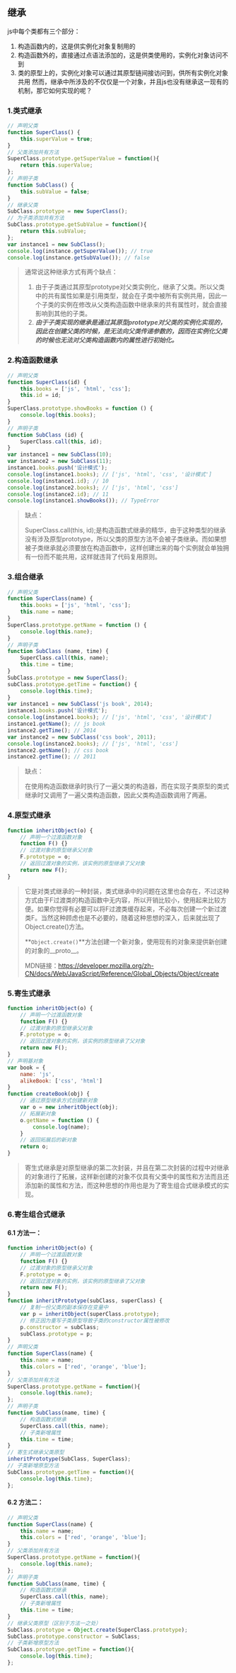 ## 继承

js中每个类都有三个部分：

1. 构造函数内的，这是供实例化对象复制用的
2. 构造函数外的，直接通过点语法添加的，这是供类使用的，实例化对象访问不到
3. 类的原型上的，实例化对象可以通过其原型链间接访问到，供所有实例化对象共用
然而，继承中所涉及的不仅仅是一个对象，并且js也没有继承这一现有的机制，那它如何实现的呢？
### 1.类式继承
```javascript
// 声明父类
function SuperClass() {
	this.superValue = true;
}
// 父类添加共有方法
SuperClass.prototype.getSuperValue = function(){
	return this.superValue;
};
// 声明子类
function SubClass() {
	this.subValue = false;
}
// 继承父类
SubClass.prototype = new SuperClass();
// 为子类添加共有方法
SubClass.prototype.getSubValue = function(){
	return this.subValue;
};
var instance1 = new SubClass();
console.log(instance.getSuperValue()); // true
console.log(instance.getSubValue()); // false
```

> 通常说这种继承方式有两个缺点：
>
> 1. 由于子类通过其原型prototype对父类实例化，继承了父类。所以父类中的共有属性如果是引用类型，就会在子类中被所有实例共用，因此一个子类的实例在修改从父类构造函数中继承来的共有属性时，就会直接影响到其他的子类。
> 2. __*由于子类实现的继承是通过其原型prototype对父类的实例化实现的，因此在创建父类的时候，是无法向父类传递参数的，因而在实例化父类的时候也无法对父类构造函数内的属性进行初始化。*__

### 2.构造函数继承

```javascript
// 声明父类
function SuperClass(id) {
	this.books = ['js', 'html', 'css'];
	this.id = id;
}
SuperClass.prototype.showBooks = function () {
	console.log(this.books);
}
// 声明子类
function SubClass (id) {
	SuperClass.call(this, id);
}
var instance1 = new SubClass(10);
var instance2 = new SubClass(11);
instance1.books.push('设计模式');
console.log(instance1.books); // ['js', 'html', 'css', '设计模式']
console.log(instance1.id); // 10
console.log(instance2.books); // ['js', 'html', 'css']
console.log(instance2.id); // 11
console.log(instance1.showBooks()); // TypeError
```
> 缺点：
>
> SuperClass.call(this, id);是构造函数式继承的精华，由于这种类型的继承没有涉及原型prototype，所以父类的原型方法不会被子类继承。而如果想被子类继承就必须要放在构造函数中，这样创建出来的每个实例就会单独拥有一份而不能共用，这样就违背了代码复用原则。

### 3.组合继承

```javascript
// 声明父类
function SuperClass(name) {
	this.books = ['js', 'html', 'css'];
	this.name = name;
}
SuperClass.prototype.getName = function () {
	console.log(this.name);
}
// 声明子类
function SubClass (name, time) {
	SuperClass.call(this, name);
	this.time = time;
}
SubClass.prototype = new SuperClass();
subClass.prototype.getTime = function() {
	console.log(this.time);
}
var instance1 = new SubClass('js book', 2014);
instance1.books.push('设计模式');
console.log(instance1.books); // ['js', 'html', 'css', '设计模式']
instance1.getName(); // js book
instance2.getTime(); // 2014 
var instance2 = new SubClass('css book', 2011);
console.log(instance2.books); // ['js', 'html', 'css']
instance2.getName(); // css book
instance2.getTime(); // 2011 
```

> 缺点：
>
> 在使用构造函数继承时执行了一遍父类的构造器，而在实现子类原型的类式继承时又调用了一遍父类构造函数，因此父类构造函数调用了两遍。

### 4.原型式继承

```javascript
function inheritObject(o) {
    // 声明一个过渡函数对象
    function F() {}
    // 过渡对象的原型继承父对象
    F.prototype = o;
    // 返回过渡对象的实例，该实例的原型继承了父对象
    return new F();
}
```

> 它是对类式继承的一种封装，类式继承中的问题在这里也会存在，不过这种方式由于F过渡类的构造函数中无内容，所以开销比较小，使用起来比较方便。如果你觉得有必要可以将F过渡类缓存起来，不必每次创建一个新过渡类F。当然这种顾虑也是不必要的，随着这种思想的深入，后来就出现了Object.create()方法。
>
> **`Object.create()`**方法创建一个新对象，使用现有的对象来提供新创建的对象的\_\_proto\_\_。
>
> MDN链接：https://developer.mozilla.org/zh-CN/docs/Web/JavaScript/Reference/Global_Objects/Object/create

### 5.寄生式继承

```javascript
function inheritObject(o) {
    // 声明一个过渡函数对象
    function F() {}
    // 过渡对象的原型继承父对象
    F.prototype = o;
    // 返回过渡对象的实例，该实例的原型继承了父对象
    return new F();
}
// 声明基对象
var book = {
	name: 'js',
	alikeBook: ['css', 'html']
}
function createBook(obj) {
	// 通过原型继承方式创建新对象
	var o = new inheritObject(obj);
	// 拓展新对象
	o.getName = function () {
		console.log(name);
	}
	// 返回拓展后的新对象
	return o;
}
```

> 寄生式继承是对原型继承的第二次封装，并且在第二次封装的过程中对继承的对象进行了拓展，这样新创建的对象不仅具有父类中的属性和方法而且还添加新的属性和方法，而这种思想的作用也是为了寄生组合式继承模式的实现。

### 6.寄生组合式继承

#### 6.1 方法一：

```javascript
function inheritObject(o) {
    // 声明一个过渡函数对象
    function F() {}
    // 过渡对象的原型继承父对象
    F.prototype = o;
    // 返回过渡对象的实例，该实例的原型继承了父对象
    return new F();
}
function inheritPrototype(subClass, superClass) {
    // 复制一份父类的副本保存在变量中
    var p = inheritObject(superClass.prototype);
    // 修正因为重写子类原型导致子类的constructor属性被修改
    p.constructor = subClass;
    subClass.prototype = p;
}
// 声明父类
function SuperClass(name) {
	this.name = name;
	this.colors = ['red', 'orange', 'blue'];
}
// 父类添加共有方法
SuperClass.prototype.getName = function(){
	console.log(this.name);
};
// 声明子类
function SubClass(name, time) {
	// 构造函数式继承
	SuperClass.call(this, name);
	// 子类新增属性
	this.time = time;
}
// 寄生式继承父类原型
inheritPrototype(SubClass, SuperClass);
// 子类新增原型方法
SubClass.prototype.getTime = function(){
	console.log(this.time);
};
```

#### 6.2 方法二：

```javascript
// 声明父类
function SuperClass(name) {
	this.name = name;
	this.colors = ['red', 'orange', 'blue'];
}
// 父类添加共有方法
SuperClass.prototype.getName = function(){
	console.log(this.name);
};
// 声明子类
function SubClass(name, time) {
	// 构造函数式继承
	SuperClass.call(this, name);
	// 子类新增属性
	this.time = time;
}
// 继承父类原型（区别于方法一之处）
SubClass.prototype = Object.create(SuperClass.prototype);
SubClass.prototype.constructor = SubClass;
// 子类新增原型方法
SubClass.prototype.getTime = function(){
	console.log(this.time);
};
```

